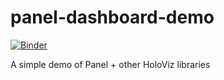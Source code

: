 # panel-dashboard-demo

[![Binder](https://mybinder.org/badge_logo.svg)](https://mybinder.org/v2/gh/julioasotodv/panel-dashboard-demo/master?urlpath=/proxy/5006/dashboard)

A simple demo of Panel + other HoloViz libraries
